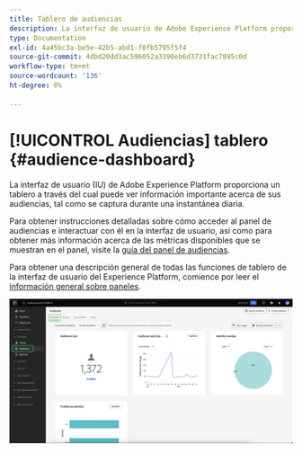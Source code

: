 ```yaml
---
title: Tablero de audiencias
description: La interfaz de usuario de Adobe Experience Platform proporciona un panel a través del cual puede ver métricas importantes relacionadas con las audiencias creadas y mantenidas por su organización.
type: Documentation
exl-id: 4a45bc3a-be5e-42b5-abd1-f0fb5795f5f4
source-git-commit: 4dbd20dd3ac596052a3390eb6d3731fac7095c0d
workflow-type: tm+mt
source-wordcount: '136'
ht-degree: 0%

---
```


# [!UICONTROL Audiencias] tablero {#audience-dashboard}

La interfaz de usuario (IU) de Adobe Experience Platform proporciona un tablero a través del cual puede ver información importante acerca de sus audiencias, tal como se captura durante una instantánea diaria.

Para obtener instrucciones detalladas sobre cómo acceder al panel de audiencias e interactuar con él en la interfaz de usuario, así como para obtener más información acerca de las métricas disponibles que se muestran en el panel, visite la [guía del panel de audiencias](../../dashboards/guides/audiences.md).

Para obtener una descripción general de todas las funciones de tablero de la interfaz de usuario del Experience Platform, comience por leer el [información general sobre paneles](../../dashboards/home.md).

![El panel de audiencias. Se muestran tres widgets: el widget de tamaño de audiencia, el widget de tendencia de cambio de tamaño de audiencia y los perfiles por widget de identidad.](../../dashboards/images/segments/dashboard-overview.png)
